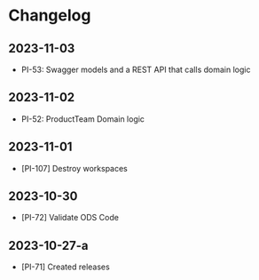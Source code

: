 # Changelog

## 2023-11-03

- PI-53: Swagger models and a REST API that calls domain logic

## 2023-11-02

- PI-52: ProductTeam Domain logic

## 2023-11-01

- [PI-107] Destroy workspaces

## 2023-10-30

- [PI-72] Validate ODS Code

## 2023-10-27-a

- [PI-71] Created releases
